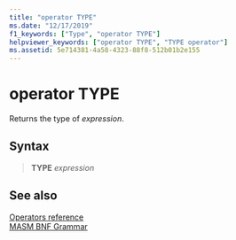 ```yaml
---
title: "operator TYPE"
ms.date: "12/17/2019"
f1_keywords: ["Type", "operator TYPE"]
helpviewer_keywords: ["operator TYPE", "TYPE operator"]
ms.assetid: 5e714381-4a58-4323-88f8-512b01b2e155
---
```

# operator TYPE

Returns the type of *expression*.

## Syntax

> **TYPE** *expression*

## See also

[Operators reference](operators-reference.md)<br/>
[MASM BNF Grammar](masm-bnf-grammar.md)
